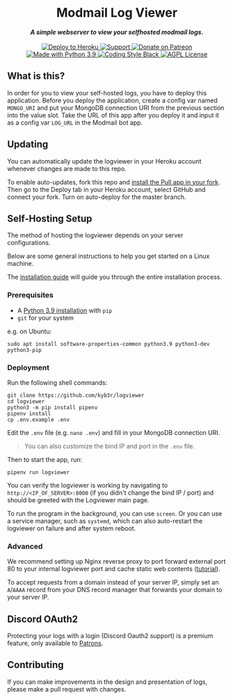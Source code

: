 <div align="center">
    <h1>Modmail Log Viewer</h1>
    <strong><i>A simple webserver to view your selfhosted modmail logs.</i></strong>
    <br />
    <br />
    <a href="https://heroku.com/deploy?template=https://github.com/kyb3r/logviewer">
      <img src="https://img.shields.io/badge/deploy_to-heroku-997FBC.svg?style=for-the-badge" alt="Deploy to Heroku"/>
    </a>
    <a href="https://discord.gg/etJNHCQ">
      <img src="https://img.shields.io/discord/515071617815019520.svg?label=Discord&logo=Discord&colorB=7289da&style=for-the-badge" alt="Support">
    </a>
    <a href="https://patreon.com/kyber">
      <img src="https://img.shields.io/badge/patreon-donate-orange.svg?style=for-the-badge&logo=Patreon" alt="Donate on Patreon">
    </a>
    <a href="https://www.python.org/downloads/">
      <img src="https://img.shields.io/badge/Made%20With-Python%203.9-blue.svg?style=for-the-badge&logo=Python" alt="Made with Python 3.9">
    </a>
    <a href="https://github.com/psf/black">
      <img src="https://img.shields.io/badge/Code%20Style-Black-black?style=for-the-badge" alt="Coding Style Black">
    </a>
    <a href="https://github.com/kyb3r/logviewer/blob/master/LICENSE">
      <img src="https://img.shields.io/badge/license-agpl-e74c3c.svg?style=for-the-badge" alt="AGPL License">
    </a>
</div>

## What is this?

In order for you to view your self-hosted logs, you have to deploy this application. Before you deploy the application, create a config var named `MONGO_URI` and put your MongoDB connection URI from the previous section into the value slot. Take the URL of this app after you deploy it and input it as a config var `LOG_URL` in the Modmail bot app.

## Updating

You can automatically update the logviewer in your Heroku account whenever changes are made to this repo.

To enable auto-updates, fork this repo and [install the Pull app in your fork](https://github.com/apps/pull). Then go to the Deploy tab in your Heroku account, select GitHub and connect your fork. Turn on auto-deploy for the master branch.

## Self-Hosting Setup

The method of hosting the logviewer depends on your server configurations. 

Below are some general instructions to help you get started on a Linux machine.

The [installation guide](https://localhosting-logviewer.logs.vodka/) will guide you through the entire installation process.

### Prerequisites

- A [Python 3.9 installation](https://www.python.org/downloads/) with `pip`
- `git` for your system

e.g. on Ubuntu: 
```shell
sudo apt install software-properties-common python3.9 python3-dev python3-pip
```


### Deployment

Run the following shell commands:
```shell
git clone https://github.com/kyb3r/logviewer
cd logviewer
python3 -m pip install pipenv
pipenv install
cp .env.example .env
```
Edit the `.env` file (e.g. `nano .env`) and fill in your MongoDB connection URI. 

> You can also customize the bind IP and port in the `.env` file.

Then to start the app, run:
```shell
pipenv run logviewer
```

You can verify the logviewer is working by navigating to `http://<IP_OF_SERVER>:8000` (if you didn't change the bind IP / port) and should be greeted with the Logviewer main page.

To run the program in the background, you can use `screen`. Or you can use a service manager, such as `systemd`, which can also auto-restart the logviewer on failure and after system reboot.

### Advanced

We recommend setting up Nginx reverse proxy to port forward external port 80 to your internal logviewer port and cache static web contents ([tutorial](https://www.hostinger.com/tutorials/how-to-set-up-nginx-reverse-proxy/)).

To accept requests from a domain instead of your server IP, simply set an `A`/`AAAA` record from your DNS record manager that forwards your domain to your server IP.

## Discord OAuth2 

Protecting your logs with a login (Discord Oauth2 support) is a premium feature, only available to [Patrons](https://patreon.com/kyber).

## Contributing

If you can make improvements in the design and presentation of logs, please make a pull request with changes.
